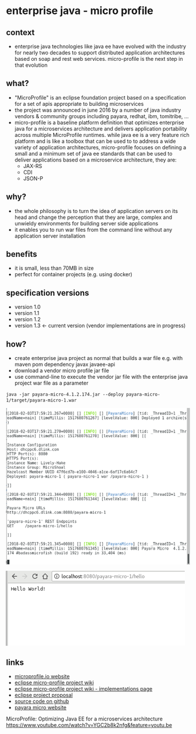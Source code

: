 
# enterprise java - micro profile

## context
* enterprise java technologies like java ee have evolved with the industry for nearly two decades to support distributed application architectures based on soap and rest web services. micro-profile is the next step in that evolution


## what?
* "MicroProfile" is an eclipse foundation project based on a specification for a set of apis appropriate to building microservices
* the project was announced in june 2016 by a number of java industry vendors & community groups including payara, redhat, ibm, tomitribe, ...
* micro-profile is a baseline platform definition that optimizes enterprise java for a microservices architecture and delivers application portability across multiple MicroProfile runtimes. while java ee is a very feature rich platform and is like a toolbox that can be used to to address a wide variety of application architectures, micro-profile focuses on defining a small and a minimum set of java ee standards that can be used to deliver applications based on a microservice architecture, they are:
  * JAX-RS
  * CDI
  * JSON-P


## why?
* the whole philosophy is to turn the idea of application servers on its head and change the perception that they are large, complex and unwieldy environments for building server side applications
* it enables you to run war files from the command line without any application server installation


## benefits
* it is small, less than 70MB in size
* perfect for container projects (e.g. using docker)


## specification versions
* version 1.0
* version 1.1 
* version 1.2
* version 1.3 <- current version (vendor implementations are in progress)


## how?
* create enterprise java project as normal that builds a war file e.g. with maven pom dependency javax javaee-api
* download a vendor micro profile jar file
* use command-line to execute the vendor jar file with the enterprise java project war file as a parameter


```
java -jar payara-micro-4.1.2.174.jar --deploy payara-micro-1/target/payara-micro-1.war
```


![run output](run-output.png "run output")


![web browser output](web-browser-output.png "web browser output")


## links
* [microprofile.io website](https://microprofile.io/)
* [eclipse micro-profile project wiki](https://wiki.eclipse.org/MicroProfile)
* [eclipse micro-profile project wiki - implementations page](https://wiki.eclipse.org/MicroProfile/Implementation)
* [eclipse project proposal](https://projects.eclipse.org/proposals/eclipse-microprofile)
* [source code on github](https://github.com/microprofile)
* [payara micro website](https://www.payara.fish/payara_micro)

MicroProfile: Optimizing Java EE for a microservices architecture
https://www.youtube.com/watch?v=YGC2b8k2nfg&feature=youtu.be


